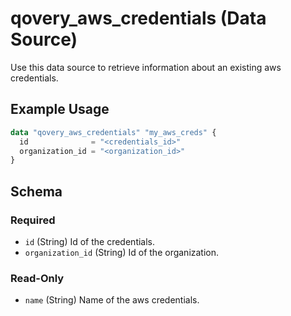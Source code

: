 # qovery_aws_credentials (Data Source)

Use this data source to retrieve information about an existing aws credentials.
## Example Usage
```terraform
data "qovery_aws_credentials" "my_aws_creds" {
  id              = "<credentials_id>"
  organization_id = "<organization_id>"
}
```

<!-- schema generated by tfplugindocs -->
## Schema

### Required

- `id` (String) Id of the credentials.
- `organization_id` (String) Id of the organization.

### Read-Only

- `name` (String) Name of the aws credentials.

